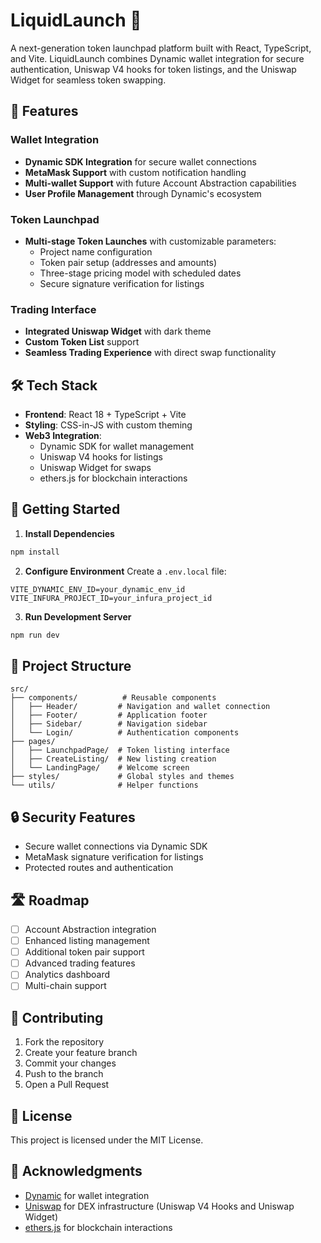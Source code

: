 # LiquidLaunch 🚀

A next-generation token launchpad platform built with React, TypeScript, and Vite. LiquidLaunch combines Dynamic wallet integration for secure authentication, Uniswap V4 hooks for token listings, and the Uniswap Widget for seamless token swapping.

## 🌟 Features

### Wallet Integration
- **Dynamic SDK Integration** for secure wallet connections
- **MetaMask Support** with custom notification handling
- **Multi-wallet Support** with future Account Abstraction capabilities
- **User Profile Management** through Dynamic's ecosystem

### Token Launchpad
- **Multi-stage Token Launches** with customizable parameters:
  - Project name configuration
  - Token pair setup (addresses and amounts)
  - Three-stage pricing model with scheduled dates
  - Secure signature verification for listings

### Trading Interface
- **Integrated Uniswap Widget** with dark theme
- **Custom Token List** support
- **Seamless Trading Experience** with direct swap functionality

## 🛠 Tech Stack

- **Frontend**: React 18 + TypeScript + Vite
- **Styling**: CSS-in-JS with custom theming
- **Web3 Integration**:
  - Dynamic SDK for wallet management
  - Uniswap V4 hooks for listings
  - Uniswap Widget for swaps
  - ethers.js for blockchain interactions

## 🚀 Getting Started

1. **Install Dependencies**
```bash
npm install
```

2. **Configure Environment**
Create a `.env.local` file:
```env
VITE_DYNAMIC_ENV_ID=your_dynamic_env_id
VITE_INFURA_PROJECT_ID=your_infura_project_id
```

3. **Run Development Server**
```bash
npm run dev
```

## 📁 Project Structure

```
src/
├── components/          # Reusable components
│   ├── Header/         # Navigation and wallet connection
│   ├── Footer/         # Application footer
│   ├── Sidebar/        # Navigation sidebar
│   └── Login/          # Authentication components
├── pages/
│   ├── LaunchpadPage/  # Token listing interface
│   ├── CreateListing/  # New listing creation
│   └── LandingPage/    # Welcome screen
├── styles/             # Global styles and themes
└── utils/              # Helper functions
```

## 🔒 Security Features

- Secure wallet connections via Dynamic SDK
- MetaMask signature verification for listings
- Protected routes and authentication

## 🛣 Roadmap

- [ ] Account Abstraction integration
- [ ] Enhanced listing management
- [ ] Additional token pair support
- [ ] Advanced trading features
- [ ] Analytics dashboard
- [ ] Multi-chain support

## 🤝 Contributing

1. Fork the repository
2. Create your feature branch
3. Commit your changes
4. Push to the branch
5. Open a Pull Request

## 📄 License

This project is licensed under the MIT License.

## 🙏 Acknowledgments

- [Dynamic](https://www.dynamic.xyz/) for wallet integration
- [Uniswap](https://uniswap.org/) for DEX infrastructure (Uniswap V4 Hooks and Uniswap Widget)
- [ethers.js](https://docs.ethers.org/) for blockchain interactions